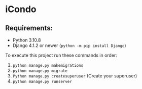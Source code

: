 # iCondo
## Requirements:
  * Python 3.10.8
  * Django 4.1.2 or newer (```python -m pip install Django```)

To execute this project run these commands in order:

1. ```python manage.py makemigrations```
1. ```python manage.py migrate```
1. ```Python manage.py createsuperuser``` (Create your superuser)
1. ```python manage.py runserver```
 
